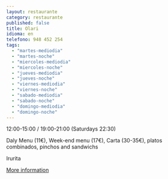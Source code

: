 ```yaml
---
layout: restaurante
category: restaurante
published: false
title: Olari
idioma: en
telefono: 948 452 254
tags: 
  - "martes-mediodia"
  - "martes-noche"
  - "miercoles-mediodia"
  - "miercoles-noche"
  - "jueves-mediodia"
  - "jueves-noche"
  - "viernes-mediodia"
  - "viernes-noche"
  - "sabado-mediodia"
  - "sabado-noche"
  - "domingo-mediodia"
  - "domingo-noche"
---
```


12:00-15:00 / 19:00-21:00 (Saturdays 22:30)

Daly Menu (11€), Week-end menu (17€), Carta (30-35€), platos combinados, pinchos and sandwichs

Irurita

[More information](http://www.consorciobertiz.org/consorcio/dondecomer/restaurantes/irurita-es-0-184/restaurante-olari.html)
